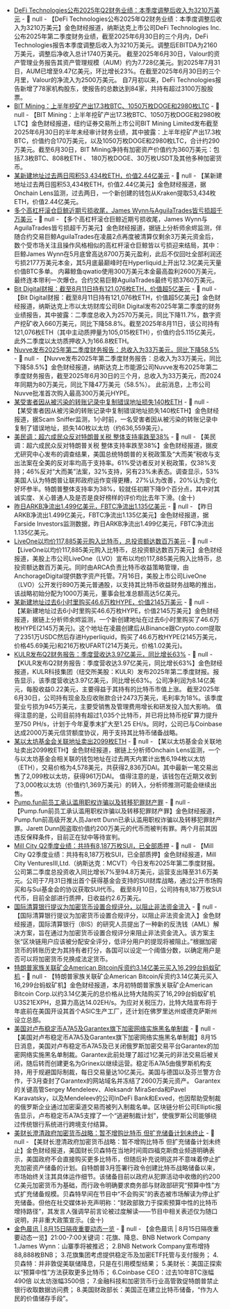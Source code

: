 - [DeFi Technologies公布2025年Q2财务业绩：本季度调整后收入为3210万美元](https://www.prnewswire.com/news-releases/defi-technologies-inc-announces-q2-2025-financial-results-adjusted-revenues-of-us32-1-million-adjusted-ebitda-of-us21-6-million-adjusted-net-income-of--us17-4-million-and-notable-strategic-developments-302530528.html) - 📰 null - 【DeFi Technologies公布2025年Q2财务业绩：本季度调整后收入为3210万美元】金色财经报道，纳斯达克上市公司DeFi Technologies Inc.公布2025年第二季度财务业绩，截至2025年6月30日的三个月内，DeFi Technologies报告本季度调整后收入为3210万美元。调整后EBITDA为2160万美元，调整后净收入总计1740万美元。 
截至2025年6月30日，Valour的资产管理业务报告其资产管理规模（AUM）约为7.728亿美元。到2025年7月31日，AUM已增至9.47亿美元，环比增长23%。在截至2025年6月30日的三个月里，Valour的净流入为2500万美元。 
自7月初以来，DeFi Technologies报告新增了78家机构股东，使报告的总数达到84家，共持有超过3100万股股票。
- [BIT Mining：上半年挖矿产出17.3枚BTC、1050万枚DOGE和2980枚LTC](https://www.prnewswire.com/news-releases/bit-mining-limited-announces-unaudited-financial-results-for-the-six-months-ended-june-30-2025-302530304.html) - 📰 null - 【BIT Mining：上半年挖矿产出17.3枚BTC、1050万枚DOGE和2980枚LTC】金色财经报道，纽约证券交易所上市公司BIT Mining Limited发布截至2025年6月30日的半年未经审计财务业绩，其中披露：上半年挖矿产出17.3枚BTC，价值约合170万美元，以及1050万枚DOGE和2980枚LTC，合计约290万美元。截至6月30日，BIT Mining净持有加密资产价值约为360万美元：包括7.3枚BTC、808枚ETH 、 180万枚DOGE、30万枚USDT及其他多种加密货币。
- [某新建地址过去两日囤积53,434枚ETH，价值2.44亿美元]() - 📰 null - 【某新建地址过去两日囤积53,434枚ETH，价值2.44亿美元】金色财经报道，据Onchain Lens监测，过去两日，一个新创建的钱包从Kraken提取53,434枚ETH，价值2.44亿美元。
- [多个高杠杆滚仓巨鲸近期亏损收尾，James Wynn与AguilaTrades皆亏损超千万美元](https://x.com/EmberCN/status/1956159460172554317) - 📰 null - 【多个高杠杆滚仓巨鲸近期亏损收尾，James Wynn与AguilaTrades皆亏损超千万美元】金色财经报道，据链上分析师余烬监测，伴随合约交易巨鲸AguilaTrades在凌晨2点再度被清算仅剩余3万美元资金后，数个受市场关注且操作风格相似的高杠杆滚仓巨鲸皆以亏损迎来结局，其中： 
巨鲸James Wynn在5月底曾高达8700万美元盈利，此后不仅回吐全部利润还亏损2177万美元本金，其5月底最巅峰时在Hyperliquid上开出12.3亿美元天量价值BTC多单。 
内幕鲸鱼qwatio使用300万美元本金最高盈利2600万美元，最终连本带利一次爆仓。合约交易巨鲸AguilaTrades最终亏损3760万美元。
- [Bit Digital财报：截至8月11日持有121,076枚ETH，价值超5亿美元](https://www.prnewswire.com/news-releases/bit-digital-inc-announces-second-quarter-of-fiscal-year-2025-financial-results-302530245.html) - 📰 null - 【Bit Digital财报：截至8月11日持有121,076枚ETH，价值超5亿美元】金色财经报道，纳斯达克上市以太坊财库公司Bit Digital发布2025年第二季度的财务业绩报告，其中披露：二季度总收入为2570万美元，同比下降11.7%，数字资产挖矿收入660万美元，同比下降58.8%。截至2025年8月11日，该公司持有121,076枚ETH（其中主动质押量为105,015枚ETH），价值约合5.115亿美元，此外二季度以太坊质押收入为166.8枚ETH。
- [Nuvve发布2025年第二季度财务报告：总收入为33万美元，同比下降58.5%](https://www.businesswire.com/news/home/20250814414810/en/Nuvve-Provides-Second-Quarter-2025-Financial-Update) - 📰 null - 【Nuvve发布2025年第二季度财务报告：总收入为33万美元，同比下降58.5%】金色财经报道，纳斯达克上市能源公司Nuvve发布2025年第二季度财务报告，截至2025年6月30日的三个月，总收入为33万美元，而2024年同期为80万美元，同比下降47万美元（58.5%）。 
此前消息，上市公司Nuvve批准首次购入最高300万美元HYPE。
- [某受害者因从被污染的转账记录中复制错误地址损失140枚ETH](https://x.com/realScamSniffer/status/1956157845868831231) - 📰 null - 【某受害者因从被污染的转账记录中复制错误地址损失140枚ETH】金色财经报道，据Scam Sniffer监测，1小时前，一名受害者因从被污染的转账记录中复制了错误地址，损失140枚以太坊（约636,559美元）。
- [美民调：超六成民众反对特朗普关税 整体支持率跌至38%]() - 📰 null - 【美民调：超六成民众反对特朗普关税 整体支持率跌至38%】金色财经报道，据皮尤研究中心发布的调查结果，美国总统特朗普的关税政策及“大而美”税收与支出法案在全美的反对率均高于支持率。61%受访者反对关税政策，仅38%支持；46%反对“大而美”法案，32%支持，另有23%未表态。调查显示，53%美国人认为特朗普让联邦政府运作变得更糟，27%认为改善，20%认为变化好坏参半。特朗普整体支持率为38%，较就任初期下降9个百分点，其中对其诚实度、关心普通人及是否是良好榜样的评价均比去年下滑。(金十)
- [昨日ARKB净流出1.499亿美元，FBTC净流出1.135亿美元]() - 📰 null - 【昨日ARKB净流出1.499亿美元，FBTC净流出1.135亿美元】金色财经报道，据Farside Investors监测数据，昨日ARKB净流出1.499亿美元，FBTC净流出1.135亿美元。
- [LiveOne以均价117,885美元购入比特币，总投资额达数百万美元](https://www.globenewswire.com/news-release/2025/08/14/3133732/0/en/LiveOne-Nasdaq-LVO-Launches-Bitcoin-Partnership-with-ARCA-Utilizing-10-2M-Capital-Raise.html) - 📰 null - 【LiveOne以均价117,885美元购入比特币，总投资额达数百万美元】金色财经报道，美股上市公司LiveOne（LVO）宣布以均价117,885美元购入比特币，总投资额达数百万美元。同时由ARCA负责比特币收益策略管理，由AnchorageDigital提供数字资产托管。7月16日，美股上市公司LiveOne（LVO）公开发行890万美元普通股，以支持其比特币收益财务战略的推出，该战略初始分配为1000万美元，董事会批准总额高达5亿美元。
- [某新建地址过去6小时里购买46.6万枚HYPE，价值2145万美元](https://x.com/EmberCN/status/1956152167016096091) - 📰 null - 【某新建地址过去6小时里购买46.6万枚HYPE，价值2145万美元】金色财经报道，据链上分析师余烬监测，一个新创建地址在过去6小时里购买了46.6万枚HYPE(2145万美元)。这个地址在凌晨创建后从Binance跟Crypto.com提取了2351万USDC然后存进Hyperliquid，购买了46.6万枚HYPE(2145万美元，价格45.69美元)和216万枚UFART(214万美元，价格1.02美元)。
- [KULR发布Q2财务报告：季度营收达3.97亿美元，同比增长63%](https://www.globenewswire.com/news-release/2025/08/14/3133889/0/en/KULR-Technology-Group-Reports-Second-Quarter-2025-Financial-Results.html) - 📰 null - 【KULR发布Q2财务报告：季度营收达3.97亿美元，同比增长63%】金色财经报道，KULR科技集团（纽交所美股：KULR）发布2025年第二季度财报。报告显示，该季度营收达3.97亿美元，同比增长63%。公司净利润为8.14亿美元，每股收益0.22美元，主要得益于其持有的比特币市值上涨。 
截至2025年6月30日，公司持有现金及应收账款合计2473万美元，毛利率为18%。该季度营业亏损为945万美元，主要受销售及管理费用增长和研发投入加大影响。 
值得注意的是，公司目前持有超过1,035个比特币，并已将比特币挖矿算力提升至750 PH/s，计划于今年夏季末扩大至1.25 EH/s。同时，公司已与Coinbase达成2000万美元信贷额度协议，用于支持其比特币储备战略。
- [某以太坊基金会关联地址卖出2099枚ETH](https://x.com/OnchainLens/status/1956149793258135802) - 📰 null - 【某以太坊基金会关联地址卖出2099枚ETH】金色财经报道，据链上分析师Onchain Lens监测，一个与以太坊基金会相关联的钱包地址在过去两天内累计出售6,194枚以太坊（ETH），交易价格为4,578美元，共获得2,836万DAI。其中最新一笔交易出售了2,099枚以太坊，获得961万DAI。 
值得注意的是，该钱包在近期又收到了3,000枚以太坊（价值约1,369万美元）的转入，分析师推测可能会继续出售。
- [Pump.fun前员工承认滥用职权诈骗以及转移犯罪财产罪](https://decrypt.co/335320/former-pump-fun-employee-pleads-guilty-awaits-sentencing-solana-theft) - 📰 null - 【Pump.fun前员工承认滥用职权诈骗以及转移犯罪财产罪】金色财经报道，Pump.fun前高级开发人员Jarett Dunn已承认滥用职权诈骗以及转移犯罪财产罪。Jarett Dunn因盗取价值约200万美元的代币而被判有罪。两个月前其因违反保释条件，目前正在狱中等待宣判。
- [Mill City Q2季度业绩：共持有8,187万枚SUI，已全部质押](https://www.globenewswire.com/news-release/2025/08/14/3133965/0/en/Mill-City-Reports-Second-Quarter-2025-Results-Provides-Update-on-SUI-Treasury-Strategy-Launched-on-July-31-2025.html) - 📰 null - 【Mill City Q2季度业绩：共持有8,187万枚SUI，已全部质押】金色财经报道，Mill City VenturesIII,Ltd.（纳斯达克：MCVT）今日发布2025年第二季度财报。公司第二季度总投资收入同比增长7%至94.8万美元，运营支出降至31.6万美元。公司于7月31日推出首个获得基金会支持的SUI财库战略，通过公开市场购买和与Sui基金会的协议获取SUI代币。 
截至8月10日，公司持有8,187万枚SUI代币，目前全部进行质押，日收益约2.6万美元。
- [国际清算银行提议为加密货币设置合规评分，以阻止非法资金流入](https://www.dlnews.com/articles/regulation/bis-researchers-propose-aml-compliance-scores-for-crypto/) - 📰 null - 【国际清算银行提议为加密货币设置合规评分，以阻止非法资金流入】金色财经报道，国际清算银行（BIS）的研究人员提出了一种新的反洗钱（AML）解决方案，旨在通过为加密货币设置合规评分来阻止非法资金流入。该方案主张“区块链用户应该被分配安全评分，低评分用户的提现将被阻止。”根据加密货币的转账历史为其持有者打分，各国可以设定一个阈值分数，以确定用户是否可以将加密货币兑换成法定货币。
- [特朗普家族关联矿企American Bitcoin斥资约3.14亿美元买入16,299台蚂蚁矿机](https://cointelegraph.com/news/trump-american-bitcoin-orders-16k-bitmain-asics-trade-war) - 📰 null - 【特朗普家族关联矿企American Bitcoin斥资约3.14亿美元买入16,299台蚂蚁矿机】金色财经报道，本月初特朗普家族关联矿企American Bitcoin Corp.以约3.14亿美元的总价格从比特大陆购买了16,299台蚂蚁矿机U3S21EXPH，总算力高达14.02EH/s。为应对关税压力，比特大陆宣布将于年底前在美国开设其首个ASIC生产工厂，还计划在佛罗里达州或德克萨斯州设立总部。
- [美国对卢布稳定币A7A5及Garantex旗下加密网络实施黑名单制裁](https://www.coindesk.com/policy/2025/08/14/ofac-sanctions-crypto-network-behind-ruble-backed-stablecoin-and-shuttered-exchange-garantex) - 📰 null - 【美国对卢布稳定币A7A5及Garantex旗下加密网络实施黑名单制裁】8月15日消息，美国对卢布稳定币A7A5及已关闭俄罗斯加密交易平台Garantex的加密网络实施黑名单制裁。Garantex此前处理了超过1亿美元的非法交易后被关闭，随后转而创建更名为Grinex以继续运营。稳定币A7A5由俄罗斯机构支持，用于规避国际制裁，每日交易量达10亿美元。美国与德国以及芬兰警方合作，于3月查封了Garantex的网站域名并冻结了2600万美元资产。 
Garantex的关键高管Sergey Mendeleev、Aleksandr MiraSerda和Pavel Karavatsky，以及Mendeleev的公司InDeFi Bank和Exved，也因帮助受制裁的俄罗斯企业通过加密渠道交易而被列入制裁名单。区块链分析公司Elliptic报告显示，卢布稳定币A7A5支撑了一个“逃避制裁计划”，使俄罗斯公司能够绕过传统银行系统进行跨境支付结算。
- [美财长澄清政府加密货币战略：暂不增购比特币 但扩充储备计划未终止]() - 📰 null - 【美财长澄清政府加密货币战略：暂不增购比特币 但扩充储备计划未终止】金色财经报道，美国财长贝森特在当地时间周四福克斯商业频道明确表示，美国政府不会直接购买更多比特币，但随后补充说明这并不意味着停止扩充加密资产储备的计划。自特朗普3月签署行政令创建比特币战略储备以来，市场始终关注其具体运作细节。该储备目前以政府从犯罪活动中收缴的约200亿美元加密货币为基础，而行政令明确要求商务部与财政部研究“预算中性”方式扩充储备规模。贝森特早间在节目中“不会购买”的表态被市场解读为停止扩充储备。但他在社交媒体补充声明称：“财政部致力于探索预算中性的比特币增持路径”，其发言人强调早前言论被过度解读——节目中相关表述仅为随口说明，并非重大政策宣示。(金十)
- [金色晨讯 | 8月15日隔夜重要动态一览]() - 📰 null - 【金色晨讯 | 8月15日隔夜重要动态一览】21:00-7:00关键词：花旗、降息、BNB Network Company 
1.James Wynn：山寨季将被推迟； 
2.BNB Network Company宣布增持88,888枚BNB； 
3.花旗集团考虑提供稳定币及加密ETF托管与支付服务； 
4.贝森特：并非敦促美联储降息，只是在引用模型结果； 
5.美财长：美国正探索以“预算中性”方法获取更多比特币； 
6.Coinbase CEO：过去10年BTC涨幅490倍 以太坊涨幅3500倍； 
7.金融科技和加密货币行业高管敦促特朗普禁止银行收取数据访问费； 
8.美国财政部长：美国正在建立比特币储备，“作为人民的价值储存手段”。
